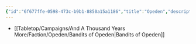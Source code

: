 ```yaml
---
{"id":"6f677ffe-0598-473c-b9b1-8850a15a1186","title":"Opeden","description":"Faction - Opeden","publish":true,"date_created":"Tuesday, April 2nd 2024, 6:04:35 pm","date_modified":"Wednesday, April 10th 2024, 8:55:12 pm","cssclasses":["mado-heading"],"path":"Tabletop/Campaigns/And A Thousand Years More/Faction/Opeden/index.md","permalink":"/tabletop/campaigns/and-a-thousand-years-more/faction/opeden/index/","PassFrontmatter":true}
---
```



- [[Tabletop/Campaigns/And A Thousand Years More/Faction/Opeden/Bandits of Opeden\|Bandits of Opeden]]

